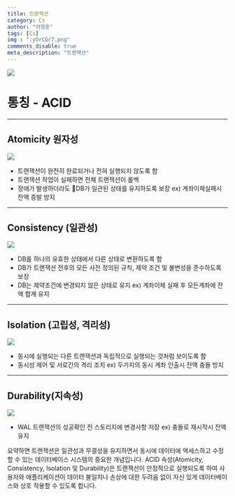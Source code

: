 ```yaml
---
title: 트랜잭션
category: Cs
author: "이정훈"
tags: [Cs]
img : ":yOrCGr7.png"
comments_disable: true
meta_description: "트랜잭션"
---
```


![](https://i.imgur.com/jFsM31R.png)


# 통칭 - ACID
---

## Atomicity 원자성
![](https://i.imgur.com/yOrCGr7.png)

- 트랜잭션이 완전히 완료되거나 전혀 실행되지 않도록 함 
- 트랜잭션 작업이 실패하면 전체 트랜잭션이 롤백
- 장애가 발생하더라도 DB가 일관된 상태를 유지하도록 보장
ex) 계좌이체실패시 잔액 증발 방지

---
## Consistency (일관성)
![](https://i.imgur.com/Cow3fwn.png)

- DB를 하나의 유효한 상태에서 다른 상태로 변환하도록 함
- DB가 트랜잭션 전후의 모든 사전 정의된 규칙, 제약 조건 및 불변성을 준수하도록 보장 
- DB는 제약조건에 변경되지 않은 상태로 유지
ex) 계좌이체 실패 후 모든계좌에 잔액 합계 유지
---
## Isolation (고립성, 격리성)
![](https://i.imgur.com/BLJRSzH.png)

- 동시에 실행되는 다른 트랜잭션과 독립적으로 실행되는 것처럼 보이도록 함
- 동시성 제어 및 서로간의 격리 조치
ex) 두가지의 동시 계좌 인출시 잔액 충돌 방지

---
## Durability(지속성)
![](https://i.imgur.com/350Dr3R.png)

- WAL 트랜잭션의 성공확인 전 스토리지에 변경사항 저장
ex) 충돌로 재시작시 잔액 유지

요약하면 트랜잭션은 일관성과 무결성을 유지하면서 동시에 데이터에 액세스하고 수정할 수 있는 데이터베이스 시스템의 중요한 개념입니다. 
ACID 속성(Atomicity, Consistency, Isolation 및 Durability)은 트랜잭션이 안정적으로 실행되도록 하여 사용자와 애플리케이션이 
데이터 불일치나 손상에 대한 두려움 없이 자신 있게 데이터베이스와 상호 작용할 수 있도록 합니다.